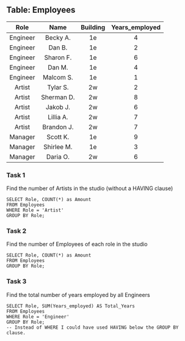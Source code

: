 ## Table: Employees

|Role    |Name      |Building|Years_employed|
|:------:|:--------:|:------:|:------------:|
|Engineer|Becky A.  |1e      |4             |
|Engineer|Dan B.    |1e      |2             |
|Engineer|Sharon F. |1e      |6             |
|Engineer|Dan M.    |1e      |4             |
|Engineer|Malcom S. |1e      |1             |
|Artist  |Tylar S.  |2w      |2             |
|Artist  |Sherman D.|2w      |8             |
|Artist  |Jakob J.  |2w      |6             |
|Artist  |Lillia A. |2w      |7             |
|Artist  |Brandon J.|2w      |7             |
|Manager |Scott K.  |1e      |9             |
|Manager |Shirlee M.|1e      |3             |
|Manager |Daria O.  |2w      |6             |

### Task 1

Find the number of Artists in the studio (without a HAVING clause)

```
SELECT Role, COUNT(*) as Amount
FROM Employees
WHERE Role = 'Artist'
GROUP BY Role;
```

### Task 2

Find the number of Employees of each role in the studio

```
SELECT Role, COUNT(*) as Amount
FROM Employees
GROUP BY Role;
```

### Task 3

Find the total number of years employed by all Engineers

```
SELECT Role, SUM(Years_employed) AS Total_Years
FROM Employees
WHERE Role = 'Engineer'
GROUP BY Role;
-- Instead of WHERE I could have used HAVING below the GROUP BY clause.
```
